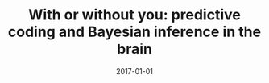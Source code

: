 ---
title: "With or without you: predictive coding and Bayesian inference in the brain"
collection: publications
category: other
permalink: /publication/2017-01-01-with-or-without
excerpt: 'This paper discusses the relationship between predictive coding and Bayesian inference in neural computation.'
date: 2017-01-01
venue: 'Current Opinion in Neurobiology'
citation: 'Aitchison L, Lengyel M. (2017). &quot;With or without you: predictive coding and Bayesian inference in the brain.&quot; <i>Current Opinion in Neurobiology</i>.'
--- 